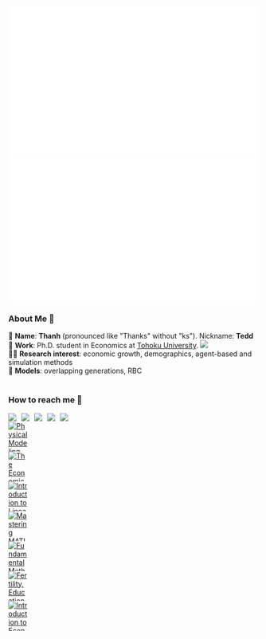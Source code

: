 ![](https://github.com/thanhqtran/thanhqtran/blob/master/generated/overview.svg)
![](https://github.com/thanhqtran/thanhqtran/blob/master/generated/languages.svg)
</a>

<!--
**isupersky/isupersky** is a ✨ _special_ ✨ repository because its `README.md` (this file) appears on your GitHub profile.

Here are some ideas to get you started:

- 🔭 I’m currently working on ...
- 🌱 I’m currently learning ...
- 👯 I’m looking to collaborate on ...
- 🤔 I’m looking for help with ...
- 💬 Ask me about ...
- 📫 How to reach me: ...
- 😄 Pronouns: ...
- ⚡ Fun fact: ...
-->

### About Me 🚀
💬 **Name**: **Thanh** (pronounced like "Thanks" without "ks"). Nickname: **Tedd** </br>
🌱 **Work**: Ph.D. student in Economics at <a href="https://www2.econ.tohoku.ac.jp/english/page-gpem.html"> Tohoku University</a>. <img width="20px" src="https://www.tohoku.ac.jp/en/common_images/tohokuuniversitylogo.gif"/> </br>
👨‍💻 **Research interest**: economic growth, demographics, agent-based and simulation methods </br>
🔭 **Models**: overlapping generations, RBC </br>
<br />
### How to reach me 👯
<a href="https://www.linkedin.com/in/tranquangthanhftu/">
  <img align="left" width="26px" src="https://cdn-icons-png.flaticon.com/512/174/174857.png"  />
</a>
<a href="https://www.researchgate.net/profile/Quang-Thanh-Tran-2">
  <img align="left" width="26px" src="https://upload.wikimedia.org/wikipedia/commons/thumb/5/5e/ResearchGate_icon_SVG.svg/2048px-ResearchGate_icon_SVG.svg.png" />
</a>
<a href="https://thanhqtran.github.io">
  <img align="left" width="26px" src="https://img.favpng.com/13/12/10/github-pages-logo-computer-icons-png-favpng-ew8sjnZfG8RsyhJNBTL2Dw3SR.jpg" />
</a>
<a href="https://nipponkiyoshi.com">
  <img align="left" width="26px" src="https://cdn-icons-png.flaticon.com/512/174/174881.png" />
</a>
<a href="mailto:tranquangthanh.ftu@gmail.com">
  <img align="left" width="26px" src="https://upload.wikimedia.org/wikipedia/commons/thumb/7/7e/Gmail_icon_%282020%29.svg/512px-Gmail_icon_%282020%29.svg.png" />
</a>
</br>

<style type="text/css" media="screen">
  .gr_grid_container {
    /* customize grid container div here. eg: width: 500px; */
  }

  .gr_grid_book_container {
    /* customize book cover container div here */
    float: none;
    width: 39px;
    height: 60px;
    padding: 0px 0px;
    overflow: hidden;
  }
</style>
<div id="gr_grid_widget_1644666919">
  <!-- Show static html as a placeholder in case js is not enabled - javascript include will override this if things work -->
    <div class="gr_grid_container">
<div class="gr_grid_book_container"><a title="Physical Modeling with MATLAB: A Hands-On Guide to Computation and Simulation" rel="nofollow" href="https://www.goodreads.com/book/show/52555541-physical-modeling-with-matlab"><img alt="Physical Modeling with MATLAB: A Hands-On Guide to Computation and Simulation" border="0" src="https://i.gr-assets.com/images/S/compressed.photo.goodreads.com/books/1605583511l/52555541._SX50_.jpg" /></a></div>
<div class="gr_grid_book_container"><a title="The Economics of Artificial Intelligence: An Agenda" rel="nofollow" href="https://www.goodreads.com/book/show/41591149-the-economics-of-artificial-intelligence"><img alt="The Economics of Artificial Intelligence: An Agenda" border="0" src="https://i.gr-assets.com/images/S/compressed.photo.goodreads.com/books/1552845064l/41591149._SX50_.jpg" /></a></div>
<div class="gr_grid_book_container"><a title="Introduction to Linear Algebra" rel="nofollow" href="https://www.goodreads.com/book/show/6380006-introduction-to-linear-algebra"><img alt="Introduction to Linear Algebra" border="0" src="https://i.gr-assets.com/images/S/compressed.photo.goodreads.com/books/1347774172l/6380006._SX50_.jpg" /></a></div>
<div class="gr_grid_book_container"><a title="Mastering MATLAB 5" rel="nofollow" href="https://www.goodreads.com/book/show/501155.Mastering_MATLAB_5"><img alt="Mastering MATLAB 5" border="0" src="https://i.gr-assets.com/images/S/compressed.photo.goodreads.com/books/1223663607l/501155._SX50_.jpg" /></a></div>
<div class="gr_grid_book_container"><a title="Fundamental Methods of Mathematical Economics" rel="nofollow" href="https://www.goodreads.com/book/show/1398735.Fundamental_Methods_of_Mathematical_Economics"><img alt="Fundamental Methods of Mathematical Economics" border="0" src="https://i.gr-assets.com/images/S/compressed.photo.goodreads.com/books/1395986078l/1398735._SY75_.jpg" /></a></div>
<div class="gr_grid_book_container"><a title="Fertility, Education, Growth, and Sustainability" rel="nofollow" href="https://www.goodreads.com/book/show/17467195-fertility-education-growth-and-sustainability"><img alt="Fertility, Education, Growth, and Sustainability" border="0" src="https://i.gr-assets.com/images/S/compressed.photo.goodreads.com/books/1400833738l/17467195._SX50_.jpg" /></a></div>
<div class="gr_grid_book_container"><a title="Introduction to Economic Growth" rel="nofollow" href="https://www.goodreads.com/book/show/764899.Introduction_to_Economic_Growth"><img alt="Introduction to Economic Growth" border="0" src="https://i.gr-assets.com/images/S/compressed.photo.goodreads.com/books/1348688336l/764899._SX50_.jpg" /></a></div>
